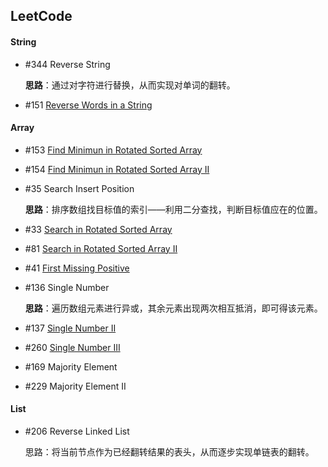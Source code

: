## LeetCode

#### String

* \#344 Reverse String

  **思路**：通过对字符进行替换，从而实现对单词的翻转。

* \#151 [Reverse Words in a String](https://yiyufxst.me/2017/08/08/LeetCode/151_Reverse_Words_in_a_String/)


#### Array

* \#153 [Find Minimun in Rotated Sorted Array](https://yiyufxst.me/2017/08/09/LeetCode/153_Find_Minimun_in_Rotated_Sorted_Array/)

* \#154 [Find Minimun in Rotated Sorted Array II](https://yiyufxst.me/2017/08/10/LeetCode/154_Find_Minimun_in_Rotated_Sorted_Array_II/)

* \#35  Search Insert Position

  **思路**：排序数组找目标值的索引——利用二分查找，判断目标值应在的位置。

* \#33  [Search in Rotated Sorted Array](https://yiyufxst.me/2017/08/10/LeetCode/33_Search_in_Rotated_Sorted_Array/)

* \#81  [Search in Rotated Sorted Array II](https://yiyufxst.me/2017/08/10/LeetCode/81_Search_in_Rotated_Sorted_Array_II/)

* \#41  [First Missing Positive](https://yiyufxst.me/2017/08/10/LeetCode/41_First_Missing_Positive/)

* \#136 Single Number

  **思路**：遍历数组元素进行异或，其余元素出现两次相互抵消，即可得该元素。

* \#137 [Single Number II](https://yiyufxst.me/2017/08/10/LeetCode/137_Single_Number_II/)

* \#260 [Single Number III](https://yiyufxst.me/2017/08/10/LeetCode/260_Single_Number_III/)

* \#169 Majority Element

* \#229 Majority Element II 


#### List

* \#206 Reverse Linked List

  思路：将当前节点作为已经翻转结果的表头，从而逐步实现单链表的翻转。

